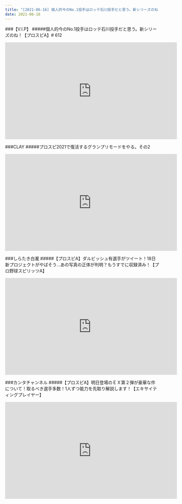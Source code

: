 ```yaml
---
title: "[2021-06-16] 個人的今のNo.1投手はロッテ石川投手だと思う。新シリーズのね！【プロスピA】# 612 他"
date: 2021-06-16
---
```

###【V.I.P】
#####個人的今のNo.1投手はロッテ石川投手だと思う。新シリーズのね！【プロスピA】# 612
<iframe width="560" height="315" src="https://www.youtube.com/embed/XD0_uK_v-Vc" frameborder="0" allow="accelerometer; autoplay; clipboard-write; encrypted-media; gyroscope; picture-in-picture" allowfullscreen></iframe>

###CLAY
#####プロスピ2021で復活するグランプリモードをやる。その2
<iframe width="560" height="315" src="https://www.youtube.com/embed/t9anY5bfK5g" frameborder="0" allow="accelerometer; autoplay; clipboard-write; encrypted-media; gyroscope; picture-in-picture" allowfullscreen></iframe>

###しらたき白瀧
#####【プロスピA】ダルビッシュ有選手がツイート！18日新プロジェクトがやばそう…あの写真の正体が判明？もうすでに収録済み！【プロ野球スピリッツA】
<iframe width="560" height="315" src="https://www.youtube.com/embed/JnieYn_Mrzw" frameborder="0" allow="accelerometer; autoplay; clipboard-write; encrypted-media; gyroscope; picture-in-picture" allowfullscreen></iframe>

###カンタチャンネル
#####【プロスピA】明日登場のＥＸ第２弾が豪華な件について！取るべき選手多数！1人ずつ能力を先取り解説します！【エキサイティングプレイヤー】
<iframe width="560" height="315" src="https://www.youtube.com/embed/YSplXC5o4A4" frameborder="0" allow="accelerometer; autoplay; clipboard-write; encrypted-media; gyroscope; picture-in-picture" allowfullscreen></iframe>


